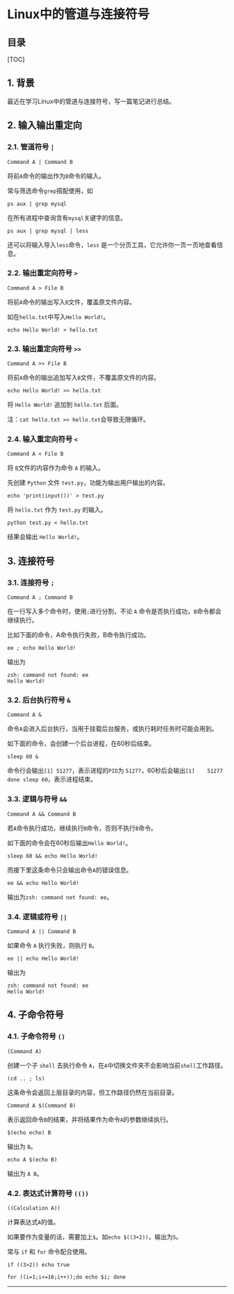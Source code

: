 # Linux中的管道与连接符号


目录
--- 

[TOC]

## 1. 背景

最近在学习Linux中的管道与连接符号，写一篇笔记进行总结。

## 2. 输入输出重定向

### 2.1. 管道符号 `|`

```shell
Command A | Command B
```

将前`A`命令的输出作为`B`命令的输入。

常与筛选命令`grep`搭配使用，如

```shell
ps aux | grep mysql
```

在所有进程中查询含有`mysql`关键字的信息。

```shell
ps aux | grep mysql | less
```

还可以将输入导入`less`命令，`less` 是一个分页工具，它允许你一页一页地查看信息。

### 2.2. 输出重定向符号 `>`

```shell
Command A > File B
```

将前`A`命令的输出写入`B`文件，覆盖原文件内容。

如在`hello.txt`中写入`Hello World!`。

```shell
echo Hello World! > hello.txt
```

### 2.3. 输出重定向符号 `>>`

```shell
Command A >> File B
```

将前`A`命令的输出追加写入`B`文件，不覆盖原文件的内容。

```shell
echo Hello World! >> hello.txt
```

将 `Hello World!` 追加到 `hello.txt` 后面。

注：`cat hello.txt >> hello.txt`会导致无限循环。

### 2.4. 输入重定向符号 `<`

```shell
Command A < File B
```

将 `B`文件的内容作为命令 `A` 的输入。

先创建 `Python` 文件 `test.py`，功能为输出用户输出的内容。

```shell
echo 'print(input())' > test.py
```

将 `hello.txt` 作为 `test.py` 的输入。

```shell
python test.py < hello.txt
```

结果会输出 `Hello World!`。

## 3. 连接符号

### 3.1. 连接符号 `;`

```shell
Command A ; Command B
```

在一行写入多个命令时，使用`;`进行分割，不论 `A` 命令是否执行成功，`B`命令都会继续执行。

比如下面的命令，A命令执行失败，B命令执行成功。

```shell
ee ; echo Hello World!
```

输出为

```shell
zsh: command not found: ee
Hello World!
```

### 3.2. 后台执行符号 `&`

```shell
Command A &
```

命令`A`会进入后台执行，当用于挂载后台服务，或执行耗时任务时可能会用到。

如下面的命令，会创建一个后台进程，在60秒后结束。

```shell
sleep 60 &
```

命令行会输出`[1] 51277`，表示进程的`PID`为 `51277`，60秒后会输出`[1]    51277 done sleep 60`，表示进程结束。

### 3.3. 逻辑与符号 `&&`

```shell
Command A && Command B
```

若`A`命令执行成功，继续执行`B`命令，否则不执行`B`命令。

如下面的命令会在60秒后输出`Hello World!`。

```shell
sleep 60 && echo Hello World!
```

而接下里这条命令只会输出命令`A`的错误信息。

```shell
ee && echo Hello World!
```

输出为`zsh: command not found: ee`。

### 3.4. 逻辑或符号 `||`

```shell
Command A || Command B
```

如果命令 `A` 执行失败，则执行 `B`。

```shell
ee || echo Hello World!
```

输出为

```shell
zsh: command not found: ee
Hello World!
```

## 4. 子命令符号

### 4.1. 子命令符号 `()`

```shell
(Command A)
```

创建一个子 `shell` 去执行命令 `A`，在`A`中切换文件夹不会影响当前`shell`工作路径。

```shell
(cd .. ; ls)
```

这条命令会返回上层目录的内容，但工作路径仍然在当前目录。

```shell
Command A $(Command B)
```

表示返回命令`B`的结果，并将结果作为命令`A`的参数继续执行。

```shell
$(echo echo) B
```

输出为 `B`。

```shell
echo A $(echo B)
```

输出为 `A B`。

### 4.2. 表达式计算符号 `(())`

```shell
((Calculation A))
```

计算表达式`A`的值。

如果要作为变量的话，需要加上`$`。如`echo $((3+2))`，输出为`5`。

常与 `if` 和 `for` 命令配合使用。

```shell
if ((3>2)) echo true
```

```shell
for ((i=1;i<=16;i++));do echo $i; done
```

---

